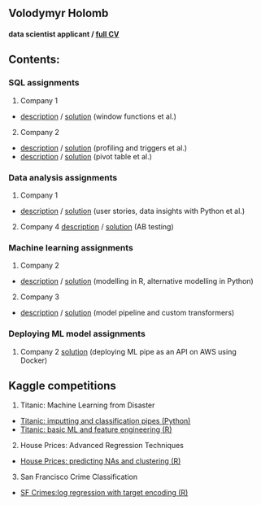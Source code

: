 ## Volodymyr Holomb
#### data scientist applicant / [full CV](https://docs.google.com/document/d/1i_rOz6NEZY_XRS3ZF626_kdPI960sQKZ6fGE0D9XCRo/edit?usp=sharing)



## Contents:
### SQL assignments
1. Company 1
* [description](https://github.com/woldemarg/ds_tests/tree/master/SQL/company_1/task_description) / [solution](https://github.com/woldemarg/ds_tests/tree/master/SQL/company_1/task_solution) (window functions et al.)
2. Company 2
* [description](https://github.com/woldemarg/ds_tests/tree/master/SQL/company_2/test_1/task_description) / [solution](https://github.com/woldemarg/ds_tests/tree/master/SQL/company_2/test_1/task_solution) (profiling and triggers et al.)
* [description](https://github.com/woldemarg/ds_tests/tree/master/SQL/company_2/test_2/task_description) / [solution](https://github.com/woldemarg/ds_tests/tree/master/SQL/company_2/test_2/task_solution) (pivot table et al.)

### Data analysis assignments
1. Company 1
* [description](https://github.com/woldemarg/ds_tests/tree/master/data_analysis/company_1/task_description) / [solution](https://github.com/woldemarg/ds_tests/tree/master/data_analysis/company_1/task_solution) (user stories, data insights with Python et al.)
2. Company 4
[description](https://github.com/woldemarg/ds_tests/tree/master/data_analysis/company_4/task_description) / [solution](https://github.com/woldemarg/ds_tests/tree/master/data_analysis/company_4/task_solution) (AB testing)

### Machine learning assignments
1. Company 2
* [description](https://github.com/woldemarg/ds_tests/tree/master/machine_learning/company_2/task_description) / [solution](https://github.com/woldemarg/ds_tests/tree/master/machine_learning/company_2/task_solution) (modelling in R, alternative modelling in Python)
2. Company 3
* [description](https://github.com/woldemarg/ds_tests/tree/master/machine_learning/company_3/task_description) / [solution](https://github.com/woldemarg/ds_tests/tree/master/machine_learning/company_3/task_solution) (model pipeline and custom transformers)

### Deploying ML model assignments
1. Company 2
[solution](https://github.com/woldemarg/ds_tests/tree/master/deploying_ml_project/company_2) (deploying ML pipe as an API on AWS using Docker)

## Kaggle competitions
1. Titanic: Machine Learning from Disaster
* [Titanic: imputting and classification pipes (Python)](https://www.kaggle.com/volodymyrholomb/titanic-imputing-and-classification-pipes)
* [Titanic: basic ML and feature engineering (R)](https://www.kaggle.com/volodymyrholomb/titanic-basic-ml-with-feature-engineering-r)
2. House Prices: Advanced Regression Techniques
* [House Prices: predicting NAs and clustering (R)](https://www.kaggle.com/volodymyrholomb/house-prices-predicting-nas-and-clustering)
3. San Francisco Crime Classification
* [SF Crimes:log regression with target encoding (R)](https://www.kaggle.com/volodymyrholomb/sf-crimes-logregression-with-target-encoding)